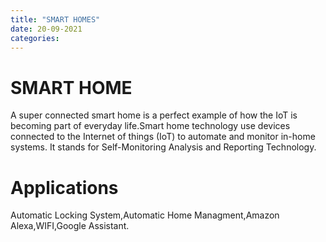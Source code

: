 ```yaml
---
title: "SMART HOMES"
date: 20-09-2021
categories:
---
```

# SMART HOME
A super connected smart home is a perfect example of how the IoT is becoming part of everyday life.Smart home technology use devices connected to the Internet of things (IoT) to automate and monitor in-home systems. It stands for Self-Monitoring Analysis and Reporting Technology. 

# Applications
Automatic Locking System,Automatic Home Managment,Amazon Alexa,WIFI,Google Assistant.